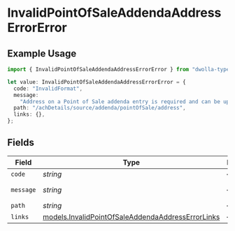 # InvalidPointOfSaleAddendaAddressErrorError

## Example Usage

```typescript
import { InvalidPointOfSaleAddendaAddressErrorError } from "dwolla-typescript/models";

let value: InvalidPointOfSaleAddendaAddressErrorError = {
  code: "InvalidFormat",
  message:
    "Address on a Point of Sale addenda entry is required and can be up to 27 characters.",
  path: "/achDetails/source/addenda/pointOfSale/address",
  links: {},
};
```

## Fields

| Field                                                                                                        | Type                                                                                                         | Required                                                                                                     | Description                                                                                                  | Example                                                                                                      |
| ------------------------------------------------------------------------------------------------------------ | ------------------------------------------------------------------------------------------------------------ | ------------------------------------------------------------------------------------------------------------ | ------------------------------------------------------------------------------------------------------------ | ------------------------------------------------------------------------------------------------------------ |
| `code`                                                                                                       | *string*                                                                                                     | :heavy_minus_sign:                                                                                           | N/A                                                                                                          | InvalidFormat                                                                                                |
| `message`                                                                                                    | *string*                                                                                                     | :heavy_minus_sign:                                                                                           | N/A                                                                                                          | Address on a Point of Sale addenda entry is required and can be up to 27 characters.                         |
| `path`                                                                                                       | *string*                                                                                                     | :heavy_minus_sign:                                                                                           | N/A                                                                                                          | /achDetails/source/addenda/pointOfSale/address                                                               |
| `links`                                                                                                      | [models.InvalidPointOfSaleAddendaAddressErrorLinks](../models/invalidpointofsaleaddendaaddresserrorlinks.md) | :heavy_minus_sign:                                                                                           | N/A                                                                                                          | {}                                                                                                           |